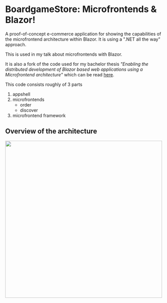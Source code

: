 # BoardgameStore: Microfrontends & Blazor!

A proof-of-concept e-commerce application for showing the capabilities of the microfrontend architecture within Blazor.
It is using a ".NET all the way" approach. 

This is used in my talk about microfrontends with Blazor. 

It is also a fork of the code used for my bachelor thesis *"Enabling the distributed development of Blazor based web applications using a Microfrontend architecture"* which can be read [here](https://thesis.deruwe.me).


This code consists roughly of 3 parts
1. appshell
2. microfrontends
   - order
   - discover
3. microfrontend framework


## Overview of the architecture
<img src="https://i.imgur.com/Zf5HGyK.png" height="500px">
